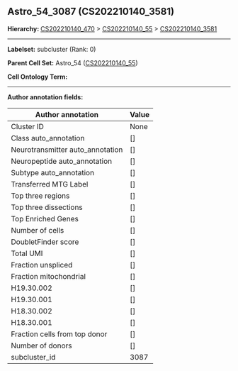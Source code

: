 ## Astro_54_3087 (CS202210140_3581)
<b>Hierarchy: </b>
[CS202210140_470](https://purl.brain-bican.org/taxonomy/CS202210140#CS202210140_470) >
[CS202210140_55](https://purl.brain-bican.org/taxonomy/CS202210140#CS202210140_55) >
[CS202210140_3581](https://purl.brain-bican.org/taxonomy/CS202210140#CS202210140_3581)

---


**Labelset:** subcluster (Rank: 0)

**Parent Cell Set:** Astro_54 ([CS202210140_55](https://purl.brain-bican.org/taxonomy/CS202210140#CS202210140_55))



**Cell Ontology Term:** 

[MARKER GENES.]: #


---

[TRANSFERRED ANNOTATIONS.]: #


[AUTHOR ANNOTATION FIELDS.]: #


**Author annotation fields:**

| Author annotation | Value |
|-------------------|-------|
|Cluster ID|None|
|Class auto_annotation|[]|
|Neurotransmitter auto_annotation|[]|
|Neuropeptide auto_annotation|[]|
|Subtype auto_annotation|[]|
|Transferred MTG Label|[]|
|Top three regions|[]|
|Top three dissections|[]|
|Top Enriched Genes|[]|
|Number of cells|[]|
|DoubletFinder score|[]|
|Total UMI|[]|
|Fraction unspliced|[]|
|Fraction mitochondrial|[]|
|H19.30.002|[]|
|H19.30.001|[]|
|H18.30.002|[]|
|H18.30.001|[]|
|Fraction cells from top donor|[]|
|Number of donors|[]|
|subcluster_id|3087|
